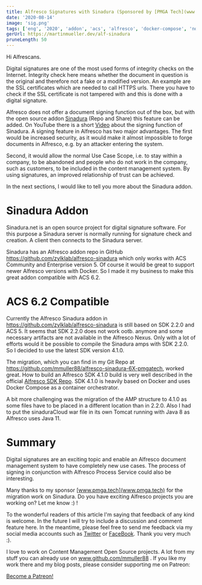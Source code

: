 ```yaml
---
title: Alfresco Signatures with Sinadura (Sponsored by [PMGA Tech](www.pmga.tech))
date: '2020-08-14'
image: 'sig.png'
tags: ['eng', '2020', 'addon', 'acs', 'alfresco', 'docker-compose', 'nofeed']
gerUrl: https://martinmueller.dev/alf-sinadura
pruneLength: 50
---
```


Hi Alfrescans.

Digital signatures are one of the most used forms of integrity checks on the Internet. Integrity check here means whether the document in question is the original and therefore not a fake or a modified version. An example are the SSL certificates which are needed to call HTTPS urls. There you have to check if the SSL certificate is not tampered with and this is done with a digital signature.

Alfresco does not offer a document signing function out of the box, but with the open source addon [Sinadura](https://github.com/zylklab/alfresco-sinadura) (Repo and Share) this feature can be added. On YouTube there is a short [Video](https://www.youtube.com/watch?feature=player_embedded&v=MCTpOKZtTgw) about the signing function of Sinadura. A signing feature in Alfresco has two major advantages. The first would be increased security, as it would make it almost impossible to forge documents in Alfresco, e.g. by an attacker entering the system.

Second, it would allow the normal Use Case Scope, i.e. to stay within a company, to be abandoned and people who do not work in the company, such as customers, to be included in the content management system. By using signatures, an improved relationship of trust can be achieved.

In the next sections, I would like to tell you more about the Sinadura addon.

# Sinadura Addon
Sinadura.net is an open source project for digital signature software. For this purpose a Sinadura server is normally running for signature check and creation. A client then connects to the Sinadura server.

Sinadura has an Alfresco addon repo in GitHub https://github.com/zylklab/alfresco-sinadura which only works with ACS Community and Enterprise version 5. Of course it would be great to support newer Alfresco versions with Docker. So I made it my business to make this great addon compatible with ACS 6.2.

# ACS 6.2 Compatible
Currently the Alfresco Sinadura addon in https://github.com/zylklab/alfresco-sinadura is still based on SDK 2.2.0 and ACS 5. It seems that SDK 2.2.0 does not work ootb. anymore and some necessary artifacts are not available in the Alfresco Nexus. Only with a lot of efforts would it be possible to compile the Sinadura amps with SDK 2.2.0. So I decided to use the latest SDK version 4.1.0.

The migration, which you can find in my Git Repo at https://github.com/mmuller88/alfresco-sinadura-6X-pmgatech, worked great. How to build an Alfresco SDK 4.1.0 build is very well described in the official [Alfresco SDK Repo](https://github.com/Alfresco/alfresco-sdk). SDK 4.1.0 is heavily based on Docker and uses Docker Compose as a container orchestrator.

A bit more challenging was the migration of the AMP structure to 4.1.0 as some files have to be placed in a different location than in 2.2.0. Also I had to put the sinaduraCloud war file in its own Tomcat running with Java 8 as Alfresco uses Java 11.

# Summary
Digital signatures are an exciting topic and enable an Alfresco document management system to have completely new use cases. The process of signing in conjunction with Alfresco Process Service could also be interesting.

Many thanks to my sponsor [www.pmga.tech](www.pmga.tech) for the migration work on Sinadura. Do you have exciting Alfresco projects you are working on? Let me know :) !

To the wonderful readers of this article I'm saying that feedback of any kind is welcome. In the future I will try to include a discussion and comment feature here. In the meantime, please feel free to send me feedback via my social media accounts such as [Twitter](https://twitter.com/MartinMueller_) or [FaceBook](https://www.facebook.com/martin.muller.10485). Thank you very much :).

I love to work on Content Management Open Source projects. A lot from my stuff you can already use on www.github.com/mmuller88 . If you like my work there and my blog posts, please consider supporting me on Patreon:

<a href="https://www.patreon.com/bePatron?u=29010217" data-patreon-widget-type="become-patron-button">Become a Patreon!</a><script async src="https://c6.patreon.com/becomePatronButton.bundle.js"></script>